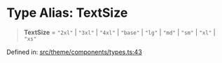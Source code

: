 # Type Alias: TextSize

> **TextSize** = `"2xl"` \| `"3xl"` \| `"4xl"` \| `"base"` \| `"lg"` \| `"md"` \| `"sm"` \| `"xl"` \| `"xs"`

Defined in: [src/theme/components/types.ts:43](https://github.com/Nick2bad4u/Uptime-Watcher/blob/main/src/theme/components/types.ts#L43)
